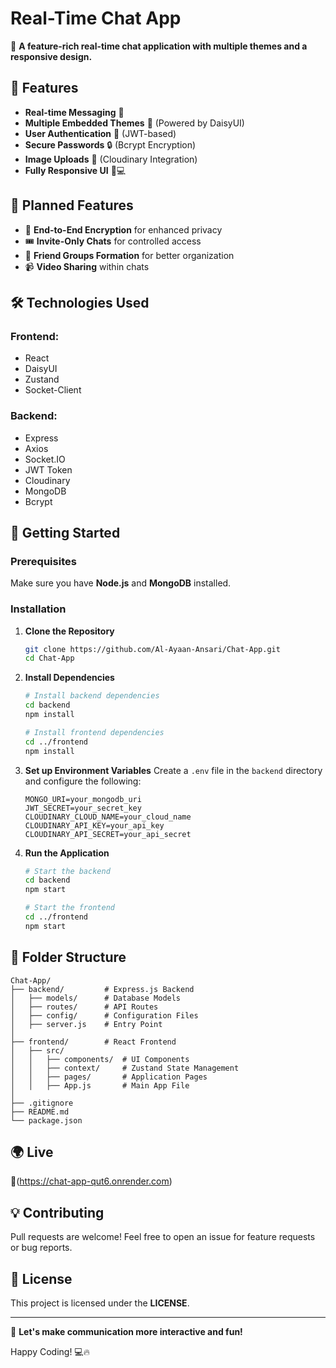 # Real-Time Chat App

🚀 **A feature-rich real-time chat application with multiple themes and a responsive design.**

## 🌟 Features
- **Real-time Messaging** 📩
- **Multiple Embedded Themes** 🎨 (Powered by DaisyUI)
- **User Authentication** 🔑 (JWT-based)
- **Secure Passwords** 🔒 (Bcrypt Encryption)
- **Image Uploads** 📸 (Cloudinary Integration)
- **Fully Responsive UI** 📱💻

## 🔮 Planned Features
- 🔐 **End-to-End Encryption** for enhanced privacy
- 🎟️ **Invite-Only Chats** for controlled access
- 👥 **Friend Groups Formation** for better organization
- 📹 **Video Sharing** within chats

## 🛠️ Technologies Used
### **Frontend:**
- React
- DaisyUI
- Zustand
- Socket-Client

### **Backend:**
- Express
- Axios
- Socket.IO
- JWT Token
- Cloudinary
- MongoDB
- Bcrypt

## 🚀 Getting Started

### Prerequisites
Make sure you have **Node.js** and **MongoDB** installed.

### Installation
1. **Clone the Repository**
   ```bash
   git clone https://github.com/Al-Ayaan-Ansari/Chat-App.git
   cd Chat-App
   ```
2. **Install Dependencies**
   ```bash
   # Install backend dependencies
   cd backend
   npm install

   # Install frontend dependencies
   cd ../frontend
   npm install
   ```

3. **Set up Environment Variables**
   Create a `.env` file in the `backend` directory and configure the following:
   ```env
   MONGO_URI=your_mongodb_uri
   JWT_SECRET=your_secret_key
   CLOUDINARY_CLOUD_NAME=your_cloud_name
   CLOUDINARY_API_KEY=your_api_key
   CLOUDINARY_API_SECRET=your_api_secret
   ```

4. **Run the Application**
   ```bash
   # Start the backend
   cd backend
   npm start
   
   # Start the frontend
   cd ../frontend
   npm start
   ```

## 📂 Folder Structure
```
Chat-App/
├── backend/         # Express.js Backend
│   ├── models/      # Database Models
│   ├── routes/      # API Routes
│   ├── config/      # Configuration Files
│   ├── server.js    # Entry Point
│
├── frontend/        # React Frontend
│   ├── src/
│   │   ├── components/  # UI Components
│   │   ├── context/     # Zustand State Management
│   │   ├── pages/       # Application Pages
│   │   ├── App.js       # Main App File
│
├── .gitignore
├── README.md
└── package.json
```

## 🌍 Live
🔗(https://chat-app-qut6.onrender.com)

## 💡 Contributing
Pull requests are welcome! Feel free to open an issue for feature requests or bug reports.

## 📜 License
This project is licensed under the **LICENSE**.

---

🚀 **Let's make communication more interactive and fun!**

Happy Coding! 💻🔥
